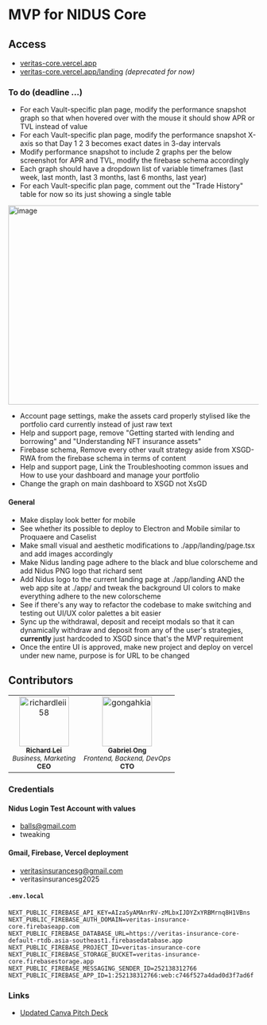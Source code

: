 # MVP for NIDUS Core

## Access

* [veritas-core.vercel.app](https://veritas-core.vercel.app/)
* [veritas-core.vercel.app/landing](https://veritas-core.vercel.app/landing) *(deprecated for now)*

### To do (deadline ...)

* For each Vault-specific plan page, modify the performance snapshot graph so that when hovered over with the mouse it should show APR or TVL instead of value
* For each Vault-specific plan page, modify the performance snapshot X-axis so that Day 1 2 3 becomes exact dates in 3-day intervals
* Modify performance snapshot to include 2 graphs per the below screenshot for APR and TVL, modify the firebase schema accordingly
* Each graph should have a dropdown list of variable timeframes (last week, last month, last 3 months, last 6 months, last year)
* For each Vault-specific plan page, comment out the "Trade History" table for now so its just showing a single table 

<img width="937" height="400" alt="image" src="https://github.com/user-attachments/assets/302b40ec-f60d-4ec6-bd93-6574b03553fa" />

* Account page settings, make the assets card properly stylised like the portfolio card currently instead of just raw text
* Help and support page, remove "Getting started with lending and borrowing" and "Understanding NFT insurance assets"
* Firebase schema, Remove every other vault strategy aside from XSGD-RWA from the firebase schema in terms of content
* Help and support page, Link the Troubleshooting common issues and How to use your dashboard and manage your portfolio
* Change the graph on main dashboard to XSGD not XsGD 

#### General

* Make display look better for mobile 
* See whether its possible to deploy to Electron and Mobile similar to Proquaere and Caselist
* Make small visual and aesthetic modifications to ./app/landing/page.tsx and add images accordingly
* Make Nidus landing page adhere to the black and blue colorscheme and add Nidus PNG logo that richard sent
* Add Nidus logo to the current landing page at ./app/landing AND the web app site at ./app/ and tweak the background UI colors to make everything adhere to the new colorscheme
* See if there's any way to refactor the codebase to make switching and testing out UI/UX color palettes a bit easier
* Sync up the withdrawal, deposit and receipt modals so that it can dynamically withdraw and deposit from any of the user's strategies, **currently** just hardcoded to XSGD since that's the MVP requirement
* Once the entire UI is approved, make new project and deploy on vercel under new name, purpose is for URL to be changed

## Contributors

<table>
	<tbody>
        <tr>
            <td align="center">
                <a href="https://github.com/richardleii58">
                    <img src="https://avatars.githubusercontent.com/u/174111738?v=4" width="100;" alt="richardleii58"/>
                    <br/>
                    <sub><b>Richard Lei</b></sub>
                    <br/>
                </a>
                <sub><i>Business, Marketing</i><br><b>CEO</b></sub>
            </td>
            <td align="center">
                <a href="https://github.com/gongahkia">
                    <img src="https://avatars.githubusercontent.com/u/117062305?v=4" width="100;" alt="gongahkia"/>
                    <br/>
                    <sub><b>Gabriel Ong</b></sub>
                    <br/>
                </a>
                <sub><i>Frontend, Backend, DevOps</i><br><b>CTO</b></sub>
            </td>
        </tr>
	<tbody>
</table>

### Credentials

#### Nidus Login Test Account with values

* balls@gmail.com
* tweaking

#### Gmail, Firebase, Vercel deployment

* veritasinsurancesg@gmail.com
* veritasinsurancesg2025

#### `.env.local`

```env
NEXT_PUBLIC_FIREBASE_API_KEY=AIzaSyAMAnrRV-zMLbxIJDYZxYRBMrnq8H1VBns
NEXT_PUBLIC_FIREBASE_AUTH_DOMAIN=veritas-insurance-core.firebaseapp.com
NEXT_PUBLIC_FIREBASE_DATABASE_URL=https://veritas-insurance-core-default-rtdb.asia-southeast1.firebasedatabase.app
NEXT_PUBLIC_FIREBASE_PROJECT_ID=veritas-insurance-core
NEXT_PUBLIC_FIREBASE_STORAGE_BUCKET=veritas-insurance-core.firebasestorage.app
NEXT_PUBLIC_FIREBASE_MESSAGING_SENDER_ID=252138312766
NEXT_PUBLIC_FIREBASE_APP_ID=1:252138312766:web:c746f527a4dad0d3f7ad6f
```

### Links

* [Updated Canva Pitch Deck](https://www.canva.com/design/DAGsFpctDPc/3xg1_mWRvNI8-xKh4SyyeA/edit?utm_content=DAGsFpctDPc&utm_campaign=designshare&utm_medium=link2&utm_source=sharebutton)
